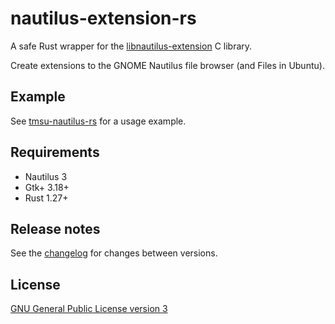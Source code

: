 # nautilus-extension-rs

A safe Rust wrapper for the [libnautilus-extension](https://developer.gnome.org/libnautilus-extension/) C library.

Create extensions to the GNOME Nautilus file browser (and Files in Ubuntu).

## Example

See [tmsu-nautilus-rs](https://github.com/talklittle/tmsu-nautilus-rs)
for a usage example.

## Requirements

* Nautilus 3
* Gtk+ 3.18+
* Rust 1.27+

## Release notes

See the [changelog](CHANGELOG.md) for changes between versions.

## License

[GNU General Public License version 3](COPYING.txt)